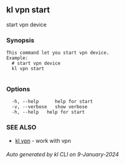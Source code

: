 ## kl vpn start

start vpn device

### Synopsis

```
This command let you start vpn device.
Example:
  # start vpn device
  kl vpn start
	
```

### Options

```
  -h, --help      help for start
  -v, --verbose   show verbose
  -h, --help   help for start
```

### SEE ALSO

* [kl vpn](kl_vpn.md)  - work with vpn

###### Auto generated by kl CLI on 9-January-2024
